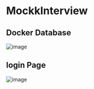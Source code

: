 # MockkInterview
## Docker Database
![image](https://user-images.githubusercontent.com/96378305/233825612-1c6b9622-335b-49d9-8054-d87754ce3098.png)
## login Page
![image](https://user-images.githubusercontent.com/96378305/233826616-c725e29c-76f9-41da-94d5-b33816ad7b67.png)

